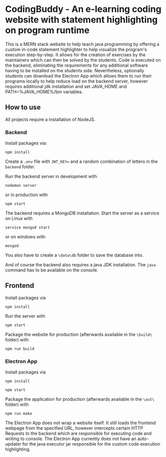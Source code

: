 # CodingBuddy - An e-learning coding website with statement highlighting on program runtime

This is a MERN stack website to help teach java programming by offering a custom in-code statement highlighter to help visualize the program's execution step-by-step. It allows for the creation of exercises by the maintainers which can then be solved by the students. Code is executed on the backend, eliminating the requirements for any additional software having to be installed on the students side. Nevertheless, optionally students can download the Electron App which allows them to run their programs locally to help reduce load on the backend server, however requires additional jdk installation and set JAVA_HOME and PATH=%JAVA_HOME%/bin variables.



## How to use

All projects require a installation of NodeJS.


### Backend

Install packages via:

```
npm install
```

Create a `.env` file with `JWT_KEY=` and a random combination of letters in the `backend` folder.

Run the backend server in development with

```
nodemon server
```

or in production with

```
npm start
```

The backend requires a MongoDB installation. Start the server as a service on Linux with

```
service mongod start
```

or on windows with


```
mongod
```

You also have to create a `\data\db` folder to save the database into.

And of course the backend also requires a java JDK installation. The `java` command has to be available on the console.



## Frontend

Install packages via 

```
npm install
```

Run the server with

```
npm start
```

Package the website for production (afterwards available in the `\build\` folder) with

```
npm run build
```

### Electron App

Install packages via 

```
npm install
```

```
npm start
```

Package the application for production (afterwards available in the `\out\` folder) with

```
npm run make
```

The Electron App does not wrap a website itself. It still loads the frontend webpage from the specified URL, however intercepts certain HTTP Requests to the backend which are responsible for executing code and writing to console. The Electron App currently does not have an auto-updater for the java executor jar responsible for the custom code execution highlighting.
